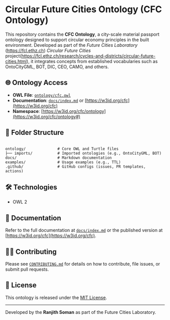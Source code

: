 # Circular Future Cities Ontology (CFC Ontology)

This repository contains the **CFC Ontology**, a city-scale material passport ontology designed to support circular economy principles in the built environment. Developed as part of the *Future Cities Laboratory* (https://fcl.ethz.ch)  *Circular Future Cities* project(https://fcl.ethz.ch/research/cycles-and-districts/circular-future-cities.html), it integrates concepts from established vocabularies such as OntoCityGML, BOT, DIC, CEO, CAMO, and others.

## 🌐 Ontology Access

- **OWL File**: [`ontology/cfc.owl`](ontology/cfc.owl)
- **Documentation**: [`docs/index.md`](docs/index.md) or [https://w3id.org/cfc](https://w3id.org/cfc)
- **Namespace**: [https://w3id.org/cfc/ontology](https://w3id.org/cfc/ontology#)

## 📂 Folder Structure

<pre lang="markdown"><code>
ontology/              # Core OWL and Turtle files
├── imports/           # Imported ontologies (e.g., OntoCityGML, BOT)
docs/                  # Markdown documentation
examples/              # Usage examples (e.g., TTL)
.github/               # GitHub configs (issues, PR templates, actions)
</code></pre>

## 🛠️ Technologies

- OWL 2
  
## 📖 Documentation

Refer to the full documentation at [`docs/index.md`](docs/index.md) or the published version at [https://w3id.org/cfc](https://w3id.org/cfc).

## 🧑‍💻 Contributing

Please see [`CONTRIBUTING.md`](CONTRIBUTING.md) for details on how to contribute, file issues, or submit pull requests.

## 📄 License

This ontology is released under the [MIT License](LICENSE).

---

Developed by the **Ranjith Soman** as part of the Future Cities Laboratory.
